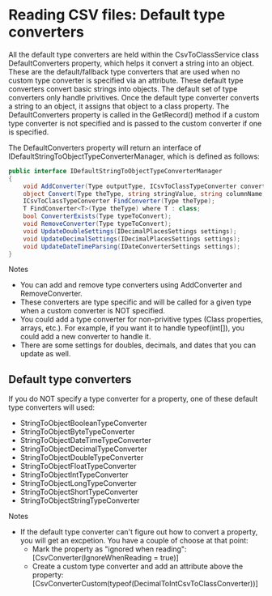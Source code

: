 # Reading CSV files: Default type converters

 All the default type converters are held within the CsvToClassService class DefaultConverters property, which helps it convert a string into an object.  These are the default/fallback type converters that are used when no custom type converter is specified via an attribute.  These default type converters convert basic strings into objects.  The default set of type converters only handle privitives.  Once the default type converter converts a string to an object, it assigns that object to a class property.  The DefaultConverters property is called in the GetRecord() method if a custom type converter is not specified and is passed to the custom converter if one is specified.

The DefaultConverters property will return an interface of IDefaultStringToObjectTypeConverterManager, which is defined as follows:
```C#
public interface IDefaultStringToObjectTypeConverterManager
{
	void AddConverter(Type outputType, ICsvToClassTypeConverter converter);
	object Convert(Type theType, string stringValue, string columnName, int columnIndex, int rowNumber);
	ICsvToClassTypeConverter FindConverter(Type theType);
	T FindConverter<T>(Type theType) where T : class;
	bool ConverterExists(Type typeToConvert);
	void RemoveConverter(Type typeToConvert);
	void UpdateDoubleSettings(IDecimalPlacesSettings settings);
	void UpdateDecimalSettings(IDecimalPlacesSettings settings);
	void UpdateDateTimeParsing(IDateConverterSettings settings);
}
```

Notes
- You can add and remove type converters using AddConverter and RemoveConverter.
- These converters are type specific and will be called for a given type when a custom converter is NOT specified.
- You could add a type converter for non-privitive types (Class properties, arrays, etc.). For example, if you want it to handle typeof(int[]), you could add a new converter to handle it. 
- There are some settings for doubles, decimals, and dates that you can update as well.

## Default type converters
If you do NOT specify a type converter for a property, one of these default type converters will used:
- StringToObjectBooleanTypeConverter
- StringToObjectByteTypeConverter
- StringToObjectDateTimeTypeConverter
- StringToObjectDecimalTypeConverter
- StringToObjectDoubleTypeConverter
- StringToObjectFloatTypeConverter
- StringToObjectIntTypeConverter
- StringToObjectLongTypeConverter
- StringToObjectShortTypeConverter
- StringToObjectStringTypeConverter

Notes
- If the default type converter can't figure out how to convert a property, you will get an excpetion.  You have a couple of choose at that point:
    - Mark the property as "ignored when reading": [CsvConverter(IgnoreWhenReading = true)] 
    - Create a custom type converter and add an attribute above the property: [CsvConverterCustom(typeof(DecimalToIntCsvToClassConverter))]